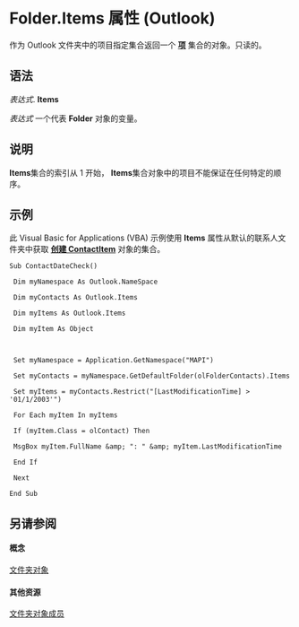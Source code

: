 
# Folder.Items 属性 (Outlook)

作为 Outlook 文件夹中的项目指定集合返回一个 **[项](3a99730b-e62a-5ca6-f6ec-911c95173242.md)** 集合的对象。只读的。


## 语法

 _表达式_. **Items**

 _表达式_ 一个代表 **Folder** 对象的变量。


## 说明

 **Items**集合的索引从 1 开始，  **Items**集合对象中的项目不能保证在任何特定的顺序。


## 示例

此 Visual Basic for Applications (VBA) 示例使用 **Items** 属性从默认的联系人文件夹中获取 **[创建 ContactItem](8e32093c-a678-f1fd-3f35-c2d8994d166f.md)** 对象的集合。


```
Sub ContactDateCheck() 
 
 Dim myNamespace As Outlook.NameSpace 
 
 Dim myContacts As Outlook.Items 
 
 Dim myItems As Outlook.Items 
 
 Dim myItem As Object 
 
 
 
 Set myNamespace = Application.GetNamespace("MAPI") 
 
 Set myContacts = myNamespace.GetDefaultFolder(olFolderContacts).Items 
 
 Set myItems = myContacts.Restrict("[LastModificationTime] > '01/1/2003'") 
 
 For Each myItem In myItems 
 
 If (myItem.Class = olContact) Then 
 
 MsgBox myItem.FullName &amp; ": " &amp; myItem.LastModificationTime 
 
 End If 
 
 Next 
 
End Sub
```


## 另请参阅


#### 概念


[文件夹对象](3cf6cda8-6d70-666e-2643-9d9c5b9cacfc.md)
#### 其他资源


[文件夹对象成员](788acd42-377a-1803-7713-50e45086e2d1.md)